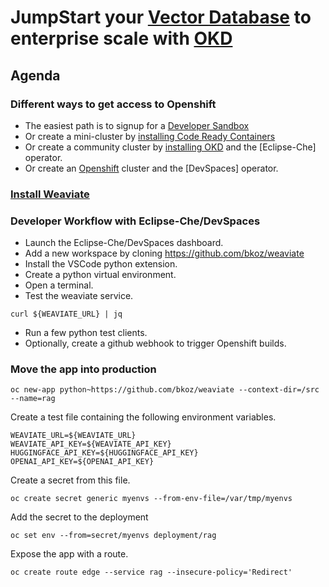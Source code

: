 # JumpStart your [Vector Database](https://weaviate.io/) to enterprise scale with [OKD](httos://okd.io)

## Agenda

### Different ways to get access to Openshift
- The easiest path is to signup for a [Developer Sandbox](https://developers.redhat.com/developer-sandbox)
- Or create a mini-cluster by [installing Code Ready Containers](https://www.okd.io/crc/)
- Or create a community cluster by [installing OKD](https://www.okd.io/installation/) and the [Eclipse-Che] operator.
- Or create an [Openshift](https://www.redhat.com/en/technologies/cloud-computing/openshift) cluster and the [DevSpaces] operator.

### [Install Weaviate](README.md)

### Developer Workflow with Eclipse-Che/DevSpaces
- Launch the Eclipse-Che/DevSpaces dashboard.
- Add a new workspace by cloning https://github.com/bkoz/weaviate
- Install the VSCode python extension.
- Create a python virtual environment.
- Open a terminal.
- Test the weaviate service.
```
curl ${WEAVIATE_URL} | jq
```
- Run a few python test clients.
- Optionally, create a github webhook to trigger Openshift builds.

### Move the app into production
```
oc new-app python~https://github.com/bkoz/weaviate --context-dir=/src --name=rag
```

Create a test file containing the following environment variables.
```
WEAVIATE_URL=${WEAVIATE_URL}
WEAVIATE_API_KEY=${WEAVIATE_API_KEY} 
HUGGINGFACE_API_KEY=${HUGGINGFACE_API_KEY}
OPENAI_API_KEY=${OPENAI_API_KEY}
```

Create a secret from this file.
```
oc create secret generic myenvs --from-env-file=/var/tmp/myenvs
```

Add the secret to the deployment
```
oc set env --from=secret/myenvs deployment/rag
```

Expose the app with a route.
```
oc create route edge --service rag --insecure-policy='Redirect'
```